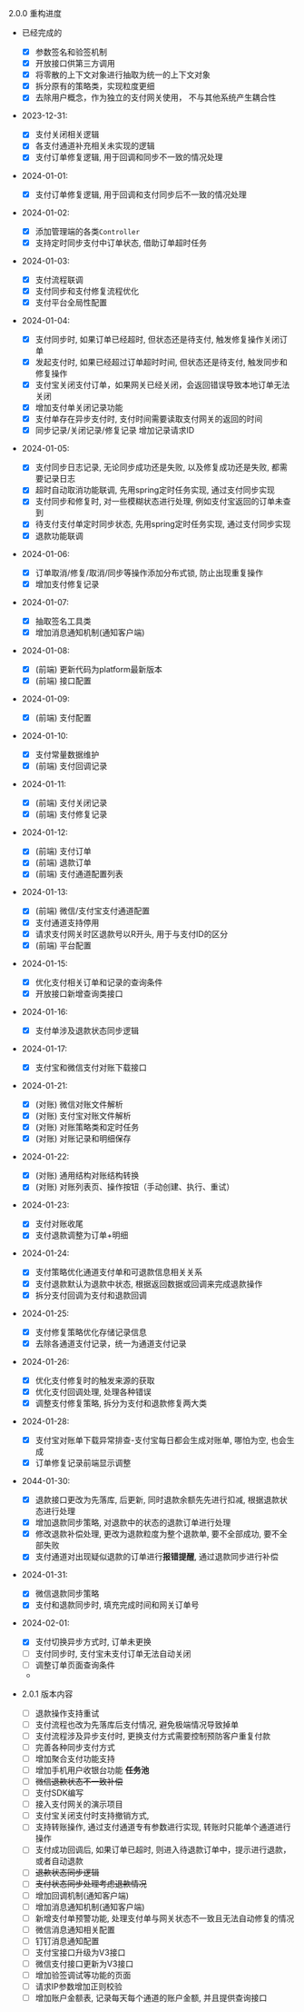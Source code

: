 2.0.0 重构进度
- 已经完成的
  - [x] 参数签名和验签机制
  - [x] 开放接口供第三方调用
  - [x] 将零散的上下文对象进行抽取为统一的上下文对象
  - [x] 拆分原有的策略类，实现粒度更细
  - [x] 去除用户概念，作为独立的支付网关使用， 不与其他系统产生耦合性
- 2023-12-31:
  - [x] 支付关闭相关逻辑
  - [x] 各支付通道补充相关未实现的逻辑
  - [x] 支付订单修复逻辑, 用于回调和同步不一致的情况处理
- 2024-01-01:
  - [x] 支付订单修复逻辑, 用于回调和支付同步后不一致的情况处理
- 2024-01-02:
  - [x] 添加管理端的各类`Controller`    
  - [x] 支持定时同步支付中订单状态, 借助订单超时任务
- 2024-01-03:
  - [x] 支付流程联调
  - [x] 支付同步和支付修复流程优化
  - [x] 支付平台全局性配置
- 2024-01-04:
  - [x] 支付同步时, 如果订单已经超时, 但状态还是待支付, 触发修复操作关闭订单
  - [x] 发起支付时, 如果已经超过订单超时时间, 但状态还是待支付, 触发同步和修复操作
  - [x] 支付宝关闭支付订单，如果网关已经关闭，会返回错误导致本地订单无法关闭
  - [x] 增加支付单关闭记录功能
  - [x] 支付单存在异步支付时, 支付时间需要读取支付网关的返回的时间
  - [x] 同步记录/关闭记录/修复记录 增加记录请求ID
- 2024-01-05:
  - [x] 支付同步日志记录, 无论同步成功还是失败, 以及修复成功还是失败, 都需要记录日志
  - [x] 超时自动取消功能联调, 先用spring定时任务实现, 通过支付同步实现
  - [x] 支付同步和修复时, 对一些模糊状态进行处理, 例如支付宝返回的订单未查到
  - [x] 待支付支付单定时同步状态, 先用spring定时任务实现, 通过支付同步实现
  - [x] 退款功能联调
- 2024-01-06:
  - [x] 订单取消/修复/取消/同步等操作添加分布式锁, 防止出现重复操作
  - [x] 增加支付修复记录
- 2024-01-07:
  - [x] 抽取签名工具类
  - [x] 增加消息通知机制(通知客户端)
- 2024-01-08:
  - [x] (前端) 更新代码为platform最新版本
  - [x] (前端) 接口配置
- 2024-01-09:
  - [x] (前端) 支付配置
- 2024-01-10:
  - [x] 支付常量数据维护
  - [x] (前端) 支付回调记录
- 2024-01-11:
  - [x] (前端) 支付关闭记录
  - [x] (前端) 支付修复记录
- 2024-01-12:
  - [x] (前端) 支付订单
  - [x] (前端) 退款订单
  - [x] (前端) 支付通道配置列表
- 2024-01-13:
  - [x] (前端) 微信/支付宝支付通道配置
  - [x] 支付通道支持停用
  - [x] 请求支付网关时区退款号以R开头, 用于与支付ID的区分
  - [x] (前端) 平台配置
- 2024-01-15:
  - [x] 优化支付相关订单和记录的查询条件
  - [x] 开放接口新增查询类接口
- 2024-01-16:
  - [x] 支付单涉及退款状态同步逻辑
- 2024-01-17:
  - [x] 支付宝和微信支付对账下载接口
- 2024-01-21:
  - [x] (对账) 微信对账文件解析
  - [x] (对账) 支付宝对账文件解析
  - [x] (对账) 对账策略类和定时任务
  - [x] (对账) 对账记录和明细保存
- 2024-01-22:
  - [x] (对账) 通用结构对账结构转换
  - [x] (对账) 对账列表页、操作按钮（手动创建、执行、重试）
- 2024-01-23:
  - [x] 支付对账收尾
  - [x] 支付退款调整为订单+明细
- 2024-01-24:
  - [x] 支付策略优化通道支付单和可退款信息相关关系
  - [x] 支付退款默认为退款中状态, 根据返回数据或回调来完成退款操作
  - [x] 拆分支付回调为支付和退款回调
- 2024-01-25:
  - [x] 支付修复策略优化存储记录信息
  - [x] 去除各通道支付记录，统一为通道支付记录
- 2024-01-26:
  - [x] 优化支付修复时的触发来源的获取
  - [x] 优化支付回调处理, 处理各种错误
  - [x] 调整支付修复策略, 拆分为支付和退款修复两大类
- 2024-01-28:
  - [x] 支付宝对账单下载异常排查-支付宝每日都会生成对账单, 哪怕为空, 也会生成
  - [x] 订单修复记录前端显示调整
- 2044-01-30:
  - [x] 退款接口更改为先落库, 后更新, 同时退款余额先先进行扣减, 根据退款状态进行处理
  - [x] 增加退款同步策略, 对退款中的状态的退款订单进行处理
  - [x] 修改退款补偿处理, 更改为退款粒度为整个退款单, 要不全部成功, 要不全部失败
  - [x] 支付通道对出现疑似退款的订单进行**报错提醒**, 通过退款同步进行补偿
- 2024-01-31:
  - [x] 微信退款同步策略
  - [x] 支付和退款同步时, 填充完成时间和网关订单号
- 2024-02-01:
  - [x] 支付切换异步方式时, 订单未更换
  - [ ] 支付同步时, 支付宝未支付订单无法自动关闭
  - [ ] 调整订单页面查询条件
  - 

- 2.0.1 版本内容
  - [ ] 退款操作支持重试
  - [ ] 支付流程也改为先落库后支付情况, 避免极端情况导致掉单
  - [ ] 支付流程涉及异步支付时, 更换支付方式需要控制预防客户重复付款
  - [ ] 完善各种同步支付方式
  - [ ] 增加聚合支付功能支持
  - [ ] 增加手机用户收银台功能
**任务池**
  - [ ] ~~微信退款状态不一致补偿~~
  - [ ] 支付SDK编写
  - [ ] 接入支付网关的演示项目
  - [ ] 支付宝关闭支付时支持撤销方式,
  - [ ] 支持转账操作, 通过支付通道专有参数进行实现, 转账时只能单个通道进行操作
  - [ ] 支付成功回调后, 如果订单已超时, 则进入待退款订单中，提示进行退款，或者自动退款
  - [ ] ~~退款状态同步逻辑~~
  - [ ] ~~支付状态同步处理考虑退款情况~~
  - [ ] 增加回调机制(通知客户端)
  - [ ] 增加消息通知机制(通知客户端)
  - [ ] 新增支付单预警功能, 处理支付单与网关状态不一致且无法自动修复的情况
  - [ ] 微信消息通知相关配置
  - [ ] 钉钉消息通知配置
  - [ ] 支付宝接口升级为V3接口
  - [ ] 微信支付接口更新为V3接口
  - [ ] 增加验签调试等功能的页面
  - [ ] 请求IP参数增加正则校验
  - [ ] 增加账户金额表, 记录每天每个通道的账户金额, 并且提供查询接口
